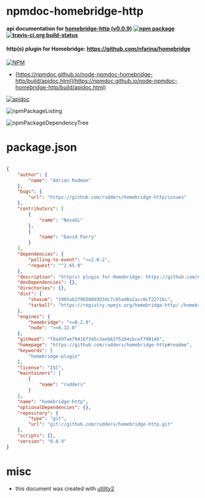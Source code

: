 # npmdoc-homebridge-http

#### api documentation for  [homebridge-http (v0.0.9)](https://github.com/rudders/homebridge-http#readme)  [![npm package](https://img.shields.io/npm/v/npmdoc-homebridge-http.svg?style=flat-square)](https://www.npmjs.org/package/npmdoc-homebridge-http) [![travis-ci.org build-status](https://api.travis-ci.org/npmdoc/node-npmdoc-homebridge-http.svg)](https://travis-ci.org/npmdoc/node-npmdoc-homebridge-http)

#### http(s) plugin for Homebridge: https://github.com/nfarina/homebridge

[![NPM](https://nodei.co/npm/homebridge-http.png?downloads=true&downloadRank=true&stars=true)](https://www.npmjs.com/package/homebridge-http)

- [https://npmdoc.github.io/node-npmdoc-homebridge-http/build/apidoc.html](https://npmdoc.github.io/node-npmdoc-homebridge-http/build/apidoc.html)

[![apidoc](https://npmdoc.github.io/node-npmdoc-homebridge-http/build/screenCapture.buildCi.browser.%252Ftmp%252Fbuild%252Fapidoc.html.png)](https://npmdoc.github.io/node-npmdoc-homebridge-http/build/apidoc.html)

![npmPackageListing](https://npmdoc.github.io/node-npmdoc-homebridge-http/build/screenCapture.npmPackageListing.svg)

![npmPackageDependencyTree](https://npmdoc.github.io/node-npmdoc-homebridge-http/build/screenCapture.npmPackageDependencyTree.svg)



# package.json

```json

{
    "author": {
        "name": "Adrian Rudman"
    },
    "bugs": {
        "url": "https://github.com/rudders/homebridge-http/issues"
    },
    "contributors": [
        {
            "name": "NovaGL"
        },
        {
            "name": "David Parry"
        }
    ],
    "dependencies": {
        "polling-to-event": ">=2.0.2",
        "request": "^2.65.0"
    },
    "description": "http(s) plugin for Homebridge: https://github.com/nfarina/homebridge",
    "devDependencies": {},
    "directories": {},
    "dist": {
        "shasum": "1965ab279b5089303dc7c85ad8a2acc0cf22716c",
        "tarball": "https://registry.npmjs.org/homebridge-http/-/homebridge-http-0.0.9.tgz"
    },
    "engines": {
        "homebridge": ">=0.2.0",
        "node": ">=0.12.0"
    },
    "gitHead": "f8a497ae79416f345c3aeb62f5284cbcef798146",
    "homepage": "https://github.com/rudders/homebridge-http#readme",
    "keywords": [
        "homebridge-plugin"
    ],
    "license": "ISC",
    "maintainers": [
        {
            "name": "rudders"
        }
    ],
    "name": "homebridge-http",
    "optionalDependencies": {},
    "repository": {
        "type": "git",
        "url": "git://github.com/rudders/homebridge-http.git"
    },
    "scripts": {},
    "version": "0.0.9"
}
```



# misc
- this document was created with [utility2](https://github.com/kaizhu256/node-utility2)
